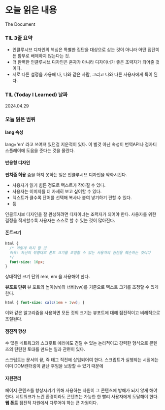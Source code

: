 # 오늘 읽은 내용

The Document

### TIL 3줄 요약

- 인클루시브 디자인의 핵심은 특별한 집단을 대상으로 삼는 것이 아니라 어떤 집단이든 함부로 배제하지 않는다는 것.
- 더 완벽한 인클루시브 디자인은 혼자가 아니라 디자이너가 좋은 조력자가 되어줄 것이다.
- 서로 다른 설정을 사용해 나, 나와 같은 사람, 그리고 나와 다른 사용자에게 득이 된다.

### TIL (Today I Learned) 날짜

2024.04.29

### 오늘 읽은 범위

#### lang 속성
lang='en' 라고 쓰여져 있던걸 지운적이 있다. 이 별것 아닌 속성이 번역API나 점자디스플레이에 도움을 준다는 것을 몰랐다.

#### 반응형 디자인

**핀치줌 허용**
줌을 하지 못하는 일은 인클루시브 디자인을 약화시킨다.
- 사용자가 읽기 힘든 정도로 텍스트가 작아질 수 있다.
- 사용자는 이미지를 더 자세히 보고 싶어할 수 있다.
- 텍스트가 클수록 단어를 선택해 복사나 붙여 넣기하기 편할 수 있다.
- 등

인클루시브 디자인을 잘 완성하려면 디자이너는 조력자가 되어야 한다.
사용자를 위한 결정을 적게할수록 사용자는 스스로 할 수 있는 것이 많아진다.

#### 폰트크기

```css
html {
  /* 이렇게 하지 말 것 
  이유: 자신의 취향대로 폰트 크기를 조정할 수 있는 사용자의 권한을 훼손하는 것이다
  */
  font-size: 16px;
}
```

상대적인 크기 단위 rem, em 을 사용해야 한다.

**뷰포트 단위**
뷰 포트의 높이(vh)와 너비(vw)를 기준으로 텍스트 크기를 조정할 수 있게한다.

```css
html { font-size: calc(1em + 1vw); }
```

이와 같은 알고리즘을 사용하면 모든 것의 크기는 뷰포트에 대해 점진적이고 비례적으로 조절된다.

#### 점진적 향상

수 많은 네트워크와 스크맂트 에러에도 견딜 수 있는 논리적이고 강력한 형식으로 콘텐츠의 탄탄한 토대를 만드는 일과 관련이 있다.

스크립트는 문서의 끝, 즉 </body> 태그 직전에 삽입되어여 한다.
스크립트가 실행되는 시점에는 이미 DOM렌더링이 끝난 후임을 보장할 수 있기 때문에

#### 자원관리

페이지 콘텐츠를 향상시키기 위해 사용하는 자원이 그 콘텐츠에 방해가 되지 않게 해야 한다.
네트워크가 느린 환경이라도 콘텐츠는 가능한 한 빨리 사용자에게 도달해야 한다.
**웹 폰트** 점진적 차원에서 다루어야 하는 큰 자원이다.

#### <title> 요소

웹 사이트 이름 | 검색 결과에 나타날 내용

#### <main> 요소

```html
<main id="main">
  <!-- 이 페이지만의 콘텐츠 -->
</main>
```

<main>은 페이지의 핵심 내용을 담을 목적으로 설계 되었다.
싱글 페이지 어플레케이션이라면 한번만 사용되어야 한다.

#### 모두 합치기
여기서 나온 것들을 모두 합친다면
```html
<!DOCTYPE html>
<!-- 이 페이지의 주요 언어 선언 -->
<html lang='en'>
  <head>
    <meta charset='utf-8'>
    <!-- 줌 기능ㅇ을 막지 않는 뷰포트 선언 -->
    <meta name='viewport' content='width=device-width, initial-scale=1.0'>
    <!-- 베이스64로 인코딩된 논블로킹 폰트 지원 -->
    <link rel='stylesheet' href='font.css' media='none' onload='if(media != "all")'>
    <noscript><link rel='stylesheet' href='main.css'></noscript>

    <!-- 페이지를 설명하는 레이블 -->
    <title>Inclusive Design Template | Heydon's Site</title>
  </head>
  <body>
    <!-- 키보드 사용자를 위한 건너뛰기 링크 -->
    <a href='#main'>skip to main content</a>

    <!-- 로고, 페이지 네비게이션 -->
    <main id='main'>
      <!-- 페이지 고유의 콘텐츠 -->
    </main>

    <!-- 논 블로킹 자바스크립트 자원 -->
    <script src='scripts.js'></script>
  </body>
```

### 오늘 읽은 소감은? 떠오르는 생각을 가볍게 적어보세요

내가 편하기 위해 개발 했던 것들은 분명히 누군가에게 불편함으로 작용하게 된다.
이 책은 생각해보지 못한 것들에 대해 계속 이야기 한다.
내가 단순하게 생각하면서 모르고 지나쳤던 것들이 아주 많다.
앞으로 책을 읽으면서 이런 것들을 하나씩 줄여야 겠다.

### 궁금한 내용이 있거나, 잘 이해되지 않는 내용이 있다면 적어보세요



### 해시태그

#인클루시브디자인 #문서 